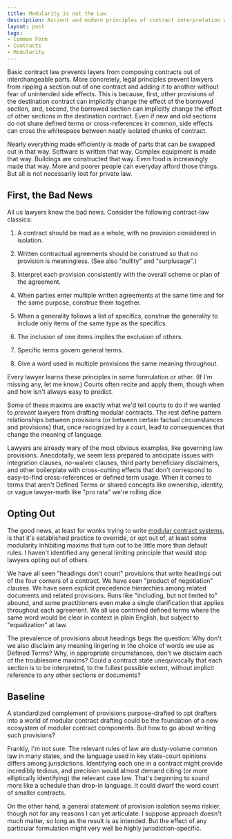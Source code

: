 ```yaml
---
title: Modularity is not the Law
description: Ancient and modern principles of contract interpretation work against contracts made of modular parts
layout: post
tags:
- Common Form
- Contracts
- Modularity
---
```


Basic contract law prevents layers from composing contracts out of interchangeable parts. More concretely, legal principles prevent lawyers from ripping a section out of one contract and adding it to another without fear of unintended side effects. This is because, first, other provisions of the destination contract can implicitly change the effect of the borrowed section, and, second, the borrowed section can implicitly change the effect of other sections in the destination contract. Even if new and old sections do not share defined terms or cross-references in common, side effects can cross the whitespace between neatly isolated chunks of contract.

Nearly everything made efficiently is made of parts that can be swapped out in that way. Software is written that way. Complex equipment is made that way. Buildings are constructed that way. Even food is increasingly made that way. More and poorer people can everyday afford those things. But all is not necessarily lost for private law.

First, the Bad News
-------------------

All us lawyers know the bad news. Consider the following contract-law classics:

1. A contract should be read as a whole, with no provision considered in isolation.

2. Written contractual agreements should be construed so that no provision is meaningless. (See also "nullity" and "surplusage".)

3. Interpret each provision consistently with the overall scheme or plan of the agreement.

4. When parties enter multiple written agreements at the same time and for the same purpose, construe them together.

5. When a generality follows a list of specifics, construe the generality to include only items of the same type as the specifics.

6. The inclusion of one items implies the exclusion of others.

7. Specific terms govern general terms.

8. Give a word used in multiple provisions the same meaning throughout.

Every lawyer learns these principles in some formulation or other. (If I'm missing any, let me know.) Courts often recite and apply them, though when and how isn't always easy to predict.

Some of these maxims are exactly what we'd tell courts to do if we wanted to _prevent_ lawyers from drafting modular contracts. The rest define pattern relationships between provisions (or between certain factual circumstances and provisions) that, once recognized by a court, lead to consequences that change the meaning of language.

Lawyers are already wary of the most obvious examples, like governing law provisions. Anecdotally, we seem less prepared to anticipate issues with integration clauses, no-waiver clauses, third party beneficiary disclaimers, and other boilerplate with cross-cutting effects that don't correspond to easy-to-find cross-references or defined term usage. When it comes to terms that aren't Defined Terms or shared concepts like ownership, identity, or vague lawyer-math like "pro rata" we're rolling dice.

Opting Out
----------

The good news, at least for wonks trying to write [modular contract systems](https://commonform.github.io), is that it's established practice to override, or opt out of, at least some modularity inhibiting maxims that turn out to be little more than default rules. I haven't identified any general limiting principle that would stop lawyers opting out of others.

We have all seen "headings don't count" provisions that write headings out of the four corners of a contract. We have seen "product of negotiation" clauses. We have seen explicit precedence hierarchies among related documents and related provisions. Runs like "including, but not limited to" abound, and some practitioners even make a single clarification that applies throughout each agreement.  We all use contrived defined terms where the same word would be clear in context in plain English, but subject to "equalization" at law.

The prevalence of provisions about headings begs the question: Why don't we also disclaim any meaning lingering in the choice of words we use as Defined Terms? Why, in appropriate circumstances, don't we disclaim each of the troublesome maxims? Could a contract state unequivocally that each section is to be interpreted, to the fullest possible extent, without implicit reference to any other sections or documents?

Baseline
--------

A standardized complement of provisions purpose-drafted to opt drafters into a world of modular contract drafting could be the foundation of a new ecosystem of modular contract components. But how to go about writing such provisions?

Frankly, I'm not sure. The relevant rules of law are dusty-volume common law in many states, and the language used in key state-court opinions differs among jurisdictions. Identifying each one in a contract might provide incredibly tedious, and precision would almost demand citing (or more elliptically identifying) the relevant case law. That's beginning to sound more like a schedule than drop-in language. It could dwarf the word count of smaller contracts.

On the other hand, a general statement of provision isolation seems riskier, though not for any reasons I can yet articulate. I suppose approach doesn't much matter, so long as the result is as intended. But the effect of any particular formulation might very well be highly jurisdiction-specific.
